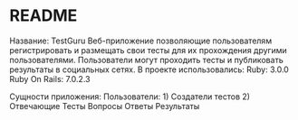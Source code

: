 # README


Название: TestGuru
Веб-приложение позволяющие пользователям регистрировать и размещать свои тесты для их прохождения другими пользователями.
Пользователи могут проходить тесты и публиковать результаты в социальных сетях.
В проекте использовались:
Ruby: 3.0.0
Ruby On Rails: 7.0.2.3

Сущности приложения:
Пользователи: 1) Создатели тестов 2) Отвечающие
Тесты
Вопросы
Ответы
Результаты
